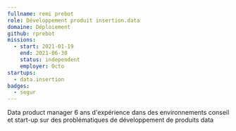 ```yaml
---
fullname: remi prebot
role: Développement produit insertion.data
domaine: Déploiement
github: rprebot
missions:
  - start: 2021-01-19
    end: 2021-06-30
    status: independent
    employer: Octo
startups:
  - data.insertion
badges:
  - segur
---
```


Data product manager 
6 ans d'expérience dans des environnements conseil et start-up sur des problématiques de développement de produits data 
